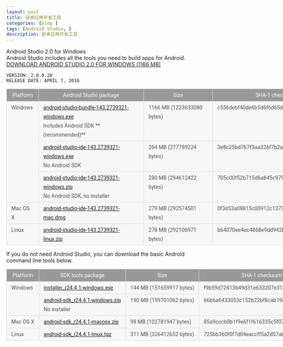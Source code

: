 ```yaml
---
layout: post
title: 安卓应用开发工具 
categories: [blog ]
tags: [Android Studio, ]
description: 安卓应用开发工具
---
```


Android Studio 2.0 for Windows<br />
Android Studio includes all the tools you need to build apps for Android.<br />
<a href="https://dl.google.com/dl/android/studio/install/2.0.0.20/android-studio-bundle-143.2739321-windows.exe">DOWNLOAD ANDROID STUDIO 2.0
FOR WINDOWS (1166 MB)</a> 

    VERSION: 2.0.0.20
    RELEASE DATE: APRIL 7, 2016
    
    
    
<table class="download" style="font-size: 14px; margin: 0.5em 1em 1em 0px; border-collapse: collapse; border-spacing: 0px; border: 0px; width: 880px; color: rgba(0, 0, 0, 0.682353); font-family: Roboto, sans-serif; line-height: 24px; background-color: #f7f7f7;">
<tbody>
<tr><th style="padding: 4px 12px; vertical-align: top; color: #ffffff; border: 1px solid #dddddd; font-weight: normal; background-color: #999999;">Platform</th><th style="padding: 4px 12px; vertical-align: top; color: #ffffff; border: 1px solid #dddddd; font-weight: normal; background-color: #999999;">Android Studio package</th><th style="padding: 4px 12px; vertical-align: top; color: #ffffff; border: 1px solid #dddddd; font-weight: normal; background-color: #999999;">Size</th><th style="padding: 4px 12px; vertical-align: top; color: #ffffff; border: 1px solid #dddddd; font-weight: normal; background-color: #999999;">SHA-1 checksum</th></tr>
<tr>
<td style="padding: 4px 12px; vertical-align: top; border: 1px solid #dddddd; background-color: inherit;" rowspan="3">Windows</td>
<td style="padding: 4px 12px; vertical-align: top; border: 1px solid #dddddd; background-color: inherit;">
<a href="https://dl.google.com/dl/android/studio/install/2.0.0.20/android-studio-bundle-143.2739321-windows.exe">android-studio-bundle-143.2739321-windows.exe</a> <br />
Includes Android SDK **(recommended)**</td>
<td id="win-bundle-size" style="padding: 4px 12px; vertical-align: top; border: 1px solid #dddddd; background-color: inherit;">1166 MB 
(1223633080 bytes)</td>
<td style="padding: 4px 12px; vertical-align: top; border: 1px solid #dddddd; background-color: inherit;">c556debf40de6b5d6f6d65d169a64398e3380183</td>
</tr>
<tr>
<td style="padding: 4px 12px; vertical-align: top; border: 1px solid #dddddd; background-color: inherit;">
<a href="https://dl.google.com/dl/android/studio/install/2.0.0.20/android-studio-ide-143.2739321-windows.exe">android-studio-ide-143.2739321-windows.exe</a> <br />
No Android SDK</td>
<td style="padding: 4px 12px; vertical-align: top; border: 1px solid #dddddd; background-color: inherit;">264 MB 
(277789224 bytes)</td>
<td style="padding: 4px 12px; vertical-align: top; border: 1px solid #dddddd; background-color: inherit;">3e8c25bd7b7f3aa326f7b2a349c4d67c550d13ac</td>
</tr>
<tr>
<td style="padding: 4px 12px; vertical-align: top; border: 1px solid #dddddd; background-color: inherit;">
<a href="https://dl.google.com/dl/android/studio/ide-zips/2.0.0.20/android-studio-ide-143.2739321-windows.zip">android-studio-ide-143.2739321-windows.zip</a> <br />
No Android SDK, no installer</td>
<td style="padding: 4px 12px; vertical-align: top; border: 1px solid #dddddd; background-color: inherit;">280 MB 
(294612422 bytes)</td>
<td style="padding: 4px 12px; vertical-align: top; border: 1px solid #dddddd; background-color: inherit;">705c00f52b715d6a845c97979ced6f9b1b3f11c6</td>
</tr>
<tr>
<td style="padding: 4px 12px; vertical-align: top; border: 1px solid #dddddd; background-color: inherit;">Mac OS X</td>
<td style="padding: 4px 12px; vertical-align: top; border: 1px solid #dddddd; background-color: inherit;">
<a href="https://dl.google.com/dl/android/studio/install/2.0.0.20/android-studio-ide-143.2739321-mac.dmg">android-studio-ide-143.2739321-mac.dmg</a> </td>
<td id="mac-bundle-size" style="padding: 4px 12px; vertical-align: top; border: 1px solid #dddddd; background-color: inherit;">279 MB 
(292574501 bytes)</td>
<td style="padding: 4px 12px; vertical-align: top; border: 1px solid #dddddd; background-color: inherit;">0f3d53a08815c00912c13738abc79e82207b20ed</td>
</tr>
<tr>
<td style="padding: 4px 12px; vertical-align: top; border: 1px solid #dddddd; background-color: inherit;">Linux</td>
<td style="padding: 4px 12px; vertical-align: top; border: 1px solid #dddddd; background-color: inherit;">
<a href="https://dl.google.com/dl/android/studio/ide-zips/2.0.0.20/android-studio-ide-143.2739321-linux.zip">android-studio-ide-143.2739321-linux.zip</a></td>
<td id="linux-bundle-size" style="padding: 4px 12px; vertical-align: top; border: 1px solid #dddddd; background-color: inherit;">278 MB 
(292106971 bytes)</td>
<td style="padding: 4px 12px; vertical-align: top; border: 1px solid #dddddd; background-color: inherit;">b64070ee4ec4868e9dd942b56f76864634cb0c67</td>
</tr>
</tbody>
</table>

If you do not need Android Studio, you can download the basic Android command line tools below.

<table class="download" style="font-size: 14px; margin: 0.5em 1em 1em 0px; border-collapse: collapse; border-spacing: 0px; border: 0px; width: 880px; color: rgba(0, 0, 0, 0.682353); font-family: Roboto, sans-serif; line-height: 24px; background-color: #f7f7f7;">
<tbody>
<tr><th style="padding: 4px 12px; vertical-align: top; color: #ffffff; border: 1px solid #dddddd; font-weight: normal; background-color: #999999;">Platform</th><th style="padding: 4px 12px; vertical-align: top; color: #ffffff; border: 1px solid #dddddd; font-weight: normal; background-color: #999999;">SDK tools package</th><th style="padding: 4px 12px; vertical-align: top; color: #ffffff; border: 1px solid #dddddd; font-weight: normal; background-color: #999999;">Size</th><th style="padding: 4px 12px; vertical-align: top; color: #ffffff; border: 1px solid #dddddd; font-weight: normal; background-color: #999999;">SHA-1 checksum</th></tr>
<tr>
<td style="padding: 4px 12px; vertical-align: top; border: 1px solid #dddddd; background-color: inherit;" rowspan="2">Windows</td>
<td style="padding: 4px 12px; vertical-align: top; border: 1px solid #dddddd; background-color: inherit;">
<a href="http://dl.google.com/android/installer_r24.4.1-windows.exe">installer_r24.4.1-windows.exe</a></td>
<td style="padding: 4px 12px; vertical-align: top; border: 1px solid #dddddd; background-color: inherit;">144 MB 
(151659917 bytes)</td>
<td style="padding: 4px 12px; vertical-align: top; border: 1px solid #dddddd; background-color: inherit;">f9b59d72413649d31e633207e31f456443e7ea0b</td>
</tr>
<tr>
<td style="padding: 4px 12px; vertical-align: top; border: 1px solid #dddddd; background-color: inherit;">
<a href="http://dl.google.com/android/android-sdk_r24.4.1-windows.zip">android-sdk_r24.4.1-windows.zip</a><br />
No installer</td>
<td style="padding: 4px 12px; vertical-align: top; border: 1px solid #dddddd; background-color: inherit;">190 MB 
(199701062 bytes)</td>
<td style="padding: 4px 12px; vertical-align: top; border: 1px solid #dddddd; background-color: inherit;">66b6a6433053c152b22bf8cab19c0f3fef4eba49</td>
</tr>
<tr>
<td style="padding: 4px 12px; vertical-align: top; border: 1px solid #dddddd; background-color: inherit;">Mac OS X</td>
<td style="padding: 4px 12px; vertical-align: top; border: 1px solid #dddddd; background-color: inherit;">
<a href="http://dl.google.com/android/android-sdk_r24.4.1-macosx.zip">android-sdk_r24.4.1-macosx.zip</a></td>
<td style="padding: 4px 12px; vertical-align: top; border: 1px solid #dddddd; background-color: inherit;">98 MB 
(102781947 bytes)</td>
<td style="padding: 4px 12px; vertical-align: top; border: 1px solid #dddddd; background-color: inherit;">85a9cccb0b1f9e6f1f616335c5f07107553840cd</td>
</tr>
<tr>
<td style="padding: 4px 12px; vertical-align: top; border: 1px solid #dddddd; background-color: inherit;">Linux</td>
<td style="padding: 4px 12px; vertical-align: top; border: 1px solid #dddddd; background-color: inherit;">
<a href="http://dl.google.com/android/android-sdk_r24.4.1-linux.tgz">android-sdk_r24.4.1-linux.tgz</a></td>
<td style="padding: 4px 12px; vertical-align: top; border: 1px solid #dddddd; background-color: inherit;">311 MB 
(326412652 bytes)</td>
<td style="padding: 4px 12px; vertical-align: top; border: 1px solid #dddddd; background-color: inherit;">725bb360f0f7d04eaccff5a2d57abdd49061326d</td>
</tr>
</tbody>
</table>
